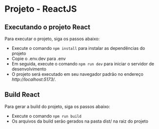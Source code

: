 # Projeto - ReactJS
## Executando o projeto React
Para executar o projeto, siga os passos abaixo:

 - Execute o comando ``npm install`` para instalar as dependências do projeto
 - Copie o .env.dev para .env
 - Em seguida, execute o comando ``npm run dev`` para iniciar o servidor de desenvolvimento
 - O projeto será executado em seu navegador padrão no endereço *http://localhost:5173/*.

## Build React
Para gerar a build do projeto, siga os passos abaixo:
 - Execute o comando ```npm run build```
 - Os arquivos da build serão gerados na pasta dist/ na raiz do projeto
